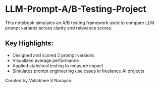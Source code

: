 # LLM-Prompt-A/B-Testing-Project


This notebook simulates an A/B testing framework used to compare LLM prompt variants across clarity and relevance scores. 

## Key Highlights:
- Designed and scored 2 prompt versions
- Visualized average performance
- Applied statistical testing to measure impact
- Simulates prompt engineering use cases in freelance AI projects

Created by Vallabhee S Narayan
